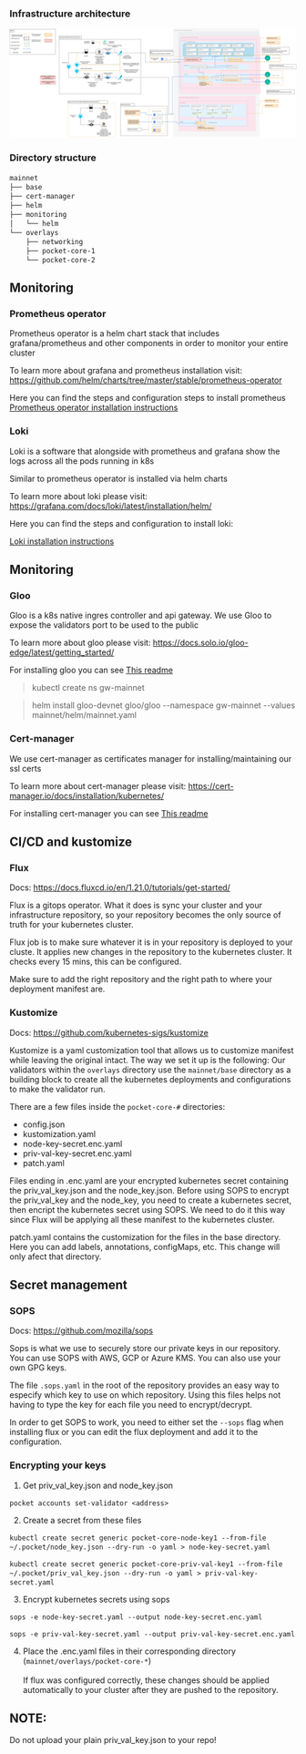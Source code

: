 ### Infrastructure architecture


![Infrastructure diagram](./assets/pokt-network-infrastructure-overview.png)


### Directory structure
```
mainnet
├── base
├── cert-manager
├── helm
├── monitoring
│   └── helm
└── overlays
    ├── networking
    ├── pocket-core-1
    └── pocket-core-2
```

## Monitoring

### Prometheus operator

Prometheus operator is a helm chart stack that includes grafana/prometheus and other components in order to monitor your entire cluster

To learn more about grafana and prometheus installation visit: https://github.com/helm/charts/tree/master/stable/prometheus-operator 

Here you can find the steps and configuration steps to install prometheus
[Prometheus operator installation instructions](mainnet/monitoring/helm/README.md#prometheus-operator)


### Loki

Loki is a software that alongside with prometheus and grafana show the logs across all the pods running in k8s

Similar to prometheus operator is installed via helm charts 

To learn more about loki please visit: https://grafana.com/docs/loki/latest/installation/helm/

Here you can find the steps and configuration to install loki:

[Loki installation instructions](mainnet/monitoring/helm/README.md#Loki)


## Monitoring

### Gloo 

Gloo is a k8s native ingres controller and api gateway. We use Gloo to expose the validators port to be used to the public 

To learn more about gloo please visit: https://docs.solo.io/gloo-edge/latest/getting_started/

For installing gloo you can see [This readme](mainnet/networking/README#Gloo)

> kubectl create ns gw-mainnet

> helm install gloo-devnet gloo/gloo --namespace gw-mainnet --values mainnet/helm/mainnet.yaml
 

### Cert-manager 

We use cert-manager as certificates manager for installing/maintaining our ssl certs

To learn more about cert-manager please visit: https://cert-manager.io/docs/installation/kubernetes/

For installing cert-manager you can see [This readme](mainnet/networking/README#cert-manager)


## CI/CD and kustomize 


### Flux
Docs: https://docs.fluxcd.io/en/1.21.0/tutorials/get-started/<br>

Flux is a gitops operator. What it does is sync your cluster and your infrastructure repository, so your repository becomes the only source of truth for your kubernetes cluster.

Flux job is to make sure whatever it is in your repository is deployed to your cluste. It applies new changes in the repository to the kubernetes cluster. It checks every 15 mins, this can be configured.  

Make sure to add the right repository and the right path to where your deployment manifest are. <br>


### Kustomize
Docs: https://github.com/kubernetes-sigs/kustomize<br>

Kustomize is a yaml customization tool that allows us to customize manifest while leaving the original intact. The way we set it up is the following:
Our validators within the `overlays` directory use the `mainnet/base` directory as a building block to create all the kubernetes deployments and configurations to make the validator run.

There are a few files inside the `pocket-core-#` directories: 
- config.json
- kustomization.yaml
- node-key-secret.enc.yaml
- priv-val-key-secret.enc.yaml
- patch.yaml

Files ending in .enc.yaml are your encrypted kubernetes secret containing the priv_val_key.json and the node_key.json. Before using SOPS to encrypt the priv_val_key and the node_key, you need to create a kubernetes secret, then encript the kubernetes secret using SOPS. We need to do it this way since Flux will be applying all these manifest to the kubernetes cluster.

patch.yaml contains the customization for the files in the base directory. Here you can add labels, annotations, configMaps, etc. This change will only afect that directory.


## Secret management


### SOPS
Docs: https://github.com/mozilla/sops <br>

Sops is what we use to securely store our private keys in our repository. You can use SOPS with AWS, GCP or Azure KMS. You can also use your own GPG keys.

The file `.sops.yaml` in the root of the repository provides an easy way to especify which key to use on which repository. Using this files helps not having to type the key for each file you need to encrypt/decrypt.

In order to get SOPS to work, you need to either set the `--sops` flag when installing flux or you can edit the flux deployment and add it to the configuration.


### Encrypting your keys

1. Get priv_val_key.json and node_key.json
```
pocket accounts set-validator <address>
```
2. Create a secret from these files
```
kubectl create secret generic pocket-core-node-key1 --from-file ~/.pocket/node_key.json --dry-run -o yaml > node-key-secret.yaml
``` 
```
kubectl create secret generic pocket-core-priv-val-key1 --from-file ~/.pocket/priv_val_key.json --dry-run -o yaml > priv-val-key-secret.yaml
``` 

3. Encrypt kubernetes secrets using sops
```
sops -e node-key-secret.yaml --output node-key-secret.enc.yaml
```
```
sops -e priv-val-key-secret.yaml --output priv-val-key-secret.enc.yaml
```
4. Place the .enc.yaml files in their corresponding directory (`mainnet/overlays/pocket-core-*`) <br><br>
If flux was configured correctly, these changes should be applied automatically to your cluster after they are pushed to the repository.

## NOTE:

Do not upload your plain priv_val_key.json to your repo!
